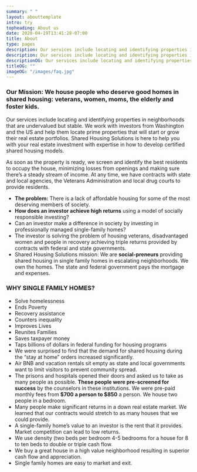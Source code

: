 ```yaml
---
summary: " "
layout: abouttemplate
intro: try
topheading: About us
date: 2020-04-19T13:41:28-07:00
title: About
type: pages
description: Our services include locating and identifying properties in neighborhoods that are undervalued but stable. We work with investors from Washington and the US and help them locate prime properties that will start or grow their real estate portfolios.
description: Our services include locating and identifying properties in neighborhoods that are undervalued but stable. We work with investors from Washington and the US and help them locate prime properties that will start or grow their real estate portfolios.
descriptionOG: Our services include locating and identifying properties in neighborhoods that are undervalued but stable. We work with investors from Washington and the US and help them locate prime properties that will start or grow their real estate portfolios.
titleOG: ""
imageOG: "/images/faq.jpg"
---
```

### Our Mission:  We house people who deserve good homes in shared housing:   veterans, women, moms, the elderly and foster kids.

Our services include locating and identifying properties in neighborhoods that are undervalued but stable. We work with investors from Washington and the US and help them locate prime properties that will start or grow their real estate portfolios. Shared Housing Solutions is here to help you with your real estate investment with expertise in how to develop certified shared housing models.

As soon as the property is ready, we screen and identify the best residents to occupy the house, minimizing losses from openings and making sure there’s a steady stream of income. At any time, we have contracts with state and local agencies, the Veterans Administration and local drug courts to provide residents.

* **The problem:**  There is a lack of affordable housing for some of the most deserving members of society.  
* **How does an investor achieve high returns** using a model of socially responsible investing?
* Can an investor make a difference in society by investing in professionally managed single-family homes?
* The investor is solving the problem of housing veterans, disadvantaged women and people in recovery achieving triple returns provided by contracts with federal and state governments.
* Shared Housing Solutions mission:   We are **social-preneurs** providing shared housing in single family homes in escalating neighborhoods.  We own the homes.   The state and federal government pays the mortgage and expenses.



### WHY SINGLE FAMILY HOMES?

* Solve homelessness
* Ends Poverty
* Recovery assistance
* Counters inequality
* Improves Lives
* Reunites Families
* Saves taxpayer money
* Taps billions of dollars in federal funding for housing programs
* We were surprised to find that the demand for shared housing during the “stay at home” orders increased significantly.
* Air BNB and vacation rentals sit empty as state and local governments want to limit visitors to prevent community spread.
* The prisons and hospitals opened their doors and asked us to take as many people as possible. **These people were pre-screened for success** by the counselors in these institutions. We were pre-paid monthly fees from **$700 a person to $850** a person. We house two people in a bedroom.
* Many people make significant returns in a down real estate market. We learned that our contracts would stretch to as many houses that we could provide.
* A single-family home’s value to an investor is the rent that it provides. Market competition can lead to low returns.
* We use density (two beds per bedroom 4-5 bedrooms for a house for 8 to ten beds to double or triple cash flow.
* We buy a great house in a high value neighborhood resulting in superior cash flow and appreciation.
* Single family homes are easy to market and exit.

